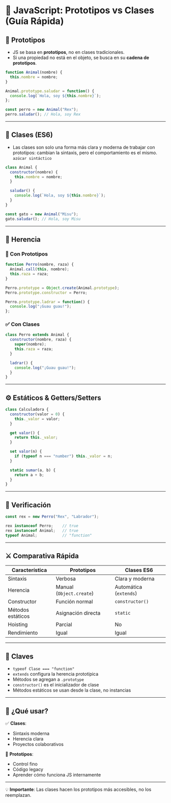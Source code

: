 # 🧠 JavaScript: Prototipos vs Clases (Guía Rápida)

## 🔗 Prototipos

* JS se basa en **prototipos**, no en clases tradicionales.
* Si una propiedad no está en el objeto, se busca en su **cadena de prototipos**.

```javascript
function Animal(nombre) {
  this.nombre = nombre;
}

Animal.prototype.saludar = function() {
  console.log(`Hola, soy ${this.nombre}`);
};

const perro = new Animal("Rex");
perro.saludar(); // Hola, soy Rex
```

---

## 🧱 Clases (ES6)

* Las clases son solo una forma más clara y moderna de trabajar con prototipos: cambian la sintaxis, pero el comportamiento es el mismo. `azúcar sintáctico`

```javascript
class Animal {
  constructor(nombre) {
    this.nombre = nombre;
  }

  saludar() {
    console.log(`Hola, soy ${this.nombre}`);
  }
}

const gato = new Animal("Misu");
gato.saludar(); // Hola, soy Misu
```

---

## 🧬 Herencia

### 🔧 Con Prototipos

```javascript
function Perro(nombre, raza) {
  Animal.call(this, nombre);
  this.raza = raza;
}

Perro.prototype = Object.create(Animal.prototype);
Perro.prototype.constructor = Perro;

Perro.prototype.ladrar = function() {
  console.log("¡Guau guau!");
};
```

### ✅ Con Clases

```javascript
class Perro extends Animal {
  constructor(nombre, raza) {
    super(nombre);
    this.raza = raza;
  }

  ladrar() {
    console.log("¡Guau guau!");
  }
}
```

---

## ⚙️ Estáticos & Getters/Setters

```javascript
class Calculadora {
  constructor(valor = 0) {
    this._valor = valor;
  }

  get valor() {
    return this._valor;
  }

  set valor(n) {
    if (typeof n === "number") this._valor = n;
  }

  static sumar(a, b) {
    return a + b;
  }
}
```

---

## 🧪 Verificación

```javascript
const rex = new Perro("Rex", "Labrador");

rex instanceof Perro;    // true
rex instanceof Animal;   // true
typeof Animal;           // "function"
```

---

## ⚔️ Comparativa Rápida

| Característica    | Prototipos               | Clases ES6             |
| ----------------- | ------------------------ | ---------------------- |
| Sintaxis          | Verbosa                  | Clara y moderna        |
| Herencia          | Manual (`Object.create`) | Automática (`extends`) |
| Constructor       | Función normal           | `constructor()`        |
| Métodos estáticos | Asignación directa       | `static`               |
| Hoisting          | Parcial                  | No                     |
| Rendimiento       | Igual                    | Igual                  |

---

## 🧠 Claves

* `typeof Clase === "function"`
* `extends` configura la herencia prototípica
* Métodos se agregan a `.prototype`
* `constructor()` es el inicializador de clase
* Métodos estáticos se usan desde la clase, no instancias

---

## 🧭 ¿Qué usar?

✅ **Clases**:

* Sintaxis moderna
* Herencia clara
* Proyectos colaborativos

🔧 **Prototipos**:

* Control fino
* Código legacy
* Aprender cómo funciona JS internamente

---

💡 **Importante**: Las clases hacen los prototipos más accesibles, no los reemplazan.